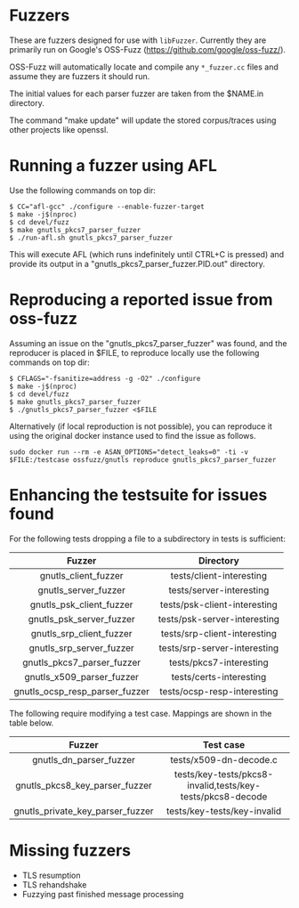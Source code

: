 # Fuzzers

These are fuzzers designed for use with `libFuzzer`. Currently they are
primarily run on Google's OSS-Fuzz (https://github.com/google/oss-fuzz/).

OSS-Fuzz will automatically locate and compile any `*_fuzzer.cc` files and
assume they are fuzzers it should run.

The initial values for each parser fuzzer are taken from the $NAME.in
directory.

The command "make update" will update the stored corpus/traces
using other projects like openssl.


# Running a fuzzer using AFL

Use the following commands on top dir:

```
$ CC="afl-gcc" ./configure --enable-fuzzer-target
$ make -j$(nproc)
$ cd devel/fuzz
$ make gnutls_pkcs7_parser_fuzzer
$ ./run-afl.sh gnutls_pkcs7_parser_fuzzer
```

This will execute AFL (which runs indefinitely until CTRL+C is pressed) and
provide its output in a "gnutls_pkcs7_parser_fuzzer.PID.out" directory.


# Reproducing a reported issue from oss-fuzz

Assuming an issue on the "gnutls_pkcs7_parser_fuzzer" was found, and the
reproducer is placed in $FILE, to reproduce locally use the following commands
on top dir:

```
$ CFLAGS="-fsanitize=address -g -O2" ./configure
$ make -j$(nproc)
$ cd devel/fuzz
$ make gnutls_pkcs7_parser_fuzzer
$ ./gnutls_pkcs7_parser_fuzzer <$FILE
```

Alternatively (if local reproduction is not possible), you can reproduce it
using the original docker instance used to find the issue as follows.

```
sudo docker run --rm -e ASAN_OPTIONS="detect_leaks=0" -ti -v $FILE:/testcase ossfuzz/gnutls reproduce gnutls_pkcs7_parser_fuzzer
```

# Enhancing the testsuite for issues found

For the following tests dropping a file to a subdirectory in tests is
sufficient:

| Fuzzer                       | Directory                   |
|:----------------------------:|:---------------------------:|
|gnutls_client_fuzzer          | tests/client-interesting    |
|gnutls_server_fuzzer          | tests/server-interesting    |
|gnutls_psk_client_fuzzer      | tests/psk-client-interesting|
|gnutls_psk_server_fuzzer      | tests/psk-server-interesting|
|gnutls_srp_client_fuzzer      | tests/srp-client-interesting|
|gnutls_srp_server_fuzzer      | tests/srp-server-interesting|
|gnutls_pkcs7_parser_fuzzer    | tests/pkcs7-interesting     |
|gnutls_x509_parser_fuzzer     | tests/certs-interesting     |
|gnutls_ocsp_resp_parser_fuzzer| tests/ocsp-resp-interesting |

The following require modifying a test case. Mappings are shown in the
table below.

| Fuzzer                          | Test case                                                |
|:-------------------------------:|:--------------------------------------------------------:|
|gnutls_dn_parser_fuzzer          |tests/x509-dn-decode.c                                    |
|gnutls_pkcs8_key_parser_fuzzer   |tests/key-tests/pkcs8-invalid,tests/key-tests/pkcs8-decode|
|gnutls_private_key_parser_fuzzer |tests/key-tests/key-invalid                               |


# Missing fuzzers

 * TLS resumption
 * TLS rehandshake
 * Fuzzying past finished message processing
